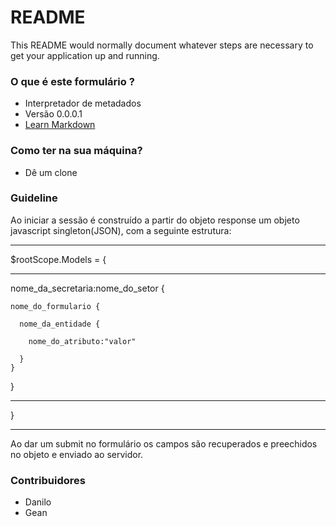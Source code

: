 # README #

This README would normally document whatever steps are necessary to get your application up and running.

### O que é este formulário ? ###

* Interpretador de metadados
* Versão 0.0.0.1
* [Learn Markdown](https://bitbucket.org/tutorials/markdowndemo)

### Como ter na sua máquina? ###

* Dê um clone


### Guideline ###

Ao iniciar a sessão é construído a partir do objeto response um objeto javascript singleton(JSON), com a seguinte estrutura:

***
$rootScope.Models = { 
***
  nome_da_secretaria:nome_do_setor  {

    nome_do_formulario { 

      nome_da_entidade { 

        nome_do_atributo:"valor" 

      } 
    } 
  }
***
} 
***

Ao dar um submit no formulário os campos são recuperados e preechidos no objeto e enviado ao servidor.

### Contribuidores ###

* Danilo
* Gean